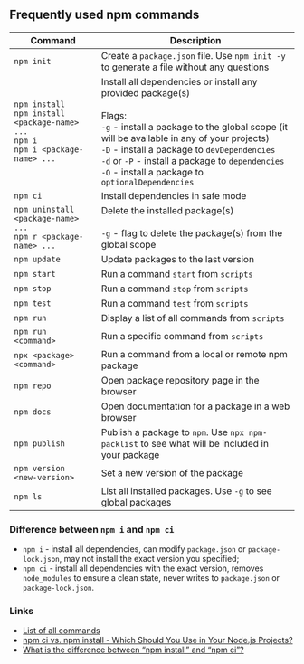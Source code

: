 ## Frequently used npm commands

| Command | Description
| --- | ---
| `npm init` | Create a `package.json` file. Use `npm init -y` to generate a file without any questions
| `npm install` <br>`npm install <package-name> ...` <br>`npm i` <br>`npm i <package-name> ...` | Install all dependencies or install any provided package(s) <br><br>Flags: <br>`-g` - install a package to the global scope (it will be available in any of your projects) <br>`-D` - install a package to `devDependencies` <br>`-d` or `-P` - install a package to `dependencies` <br>`-O` - install a package to `optionalDependencies`
| `npm ci` | Install dependencies in safe mode
| `npm uninstall <package-name> ...` <br>`npm r <package-name> ...` | Delete the installed package(s) <br><br>`-g` - flag to delete the package(s) from the global scope
| `npm update` | Update packages to the last version
| `npm start` | Run a command `start` from `scripts`
| `npm stop` | Run a command `stop` from `scripts`
| `npm test` | Run a command `test` from `scripts`
| `npm run` | Display a list of all commands from `scripts`
| `npm run <command>` | Run a specific command from `scripts`
| `npx <package> <command>` | Run a command from a local or remote npm package
| `npm repo` | Open package repository page in the browser
| `npm docs` | Open documentation for a package in a web browser
| `npm publish` | Publish a package to `npm`. Use `npx npm-packlist` to see what will be included in your package
| `npm version <new-version>` | Set a new version of the package
| `npm ls` | List all installed packages. Use `-g` to see global packages

### Difference between `npm i` and `npm ci`
- `npm i` - install all dependencies, can modify `package.json` or `package-lock.json`, may not install the exact version you specified;
- `npm ci` - install all dependencies with the exact version, removes `node_modules` to ensure a clean state, never writes to `package.json` or `package-lock.json`.

### Links

- [List of all commands](https://docs.npmjs.com/cli/v7/commands)
- [npm ci vs. npm install - Which Should You Use in Your Node.js Projects?](https://betterprogramming.pub/npm-ci-vs-npm-install-which-should-you-use-in-your-node-js-projects-51e07cb71e26)
- [What is the difference between “npm install” and “npm ci”?](https://stackoverflow.com/questions/52499617/what-is-the-difference-between-npm-install-and-npm-ci)
